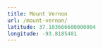 ```yaml
---
title: Mount Vernon
url: /mount-vernon/
latitude: 37.103666600000004
longitude: -93.8185401
---
```

